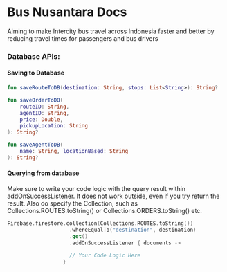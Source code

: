 # Bus Nusantara Docs
Aiming to make Intercity bus travel across Indonesia faster and better by reducing travel times for passengers and bus drivers

### Database APIs:

#### Saving to Database

```Kotlin
fun saveRouteToDB(destination: String, stops: List<String>): String?
```

```Kotlin
fun saveOrderToDB(
    routeID: String,
    agentID: String,
    price: Double,
    pickupLocation: String
): String?
```

```Kotlin
fun saveAgentToDB(
    name: String, locationBased: String
): String?
```

#### Querying from database
Make sure to write your code logic with the query result within addOnSuccessListener. It does not work outside, even if you try return the result. Also do specify the Collection, such as Collections.ROUTES.toString() or Collections.ORDERS.toString() etc.

```Kotlin
Firebase.firestore.collection(Collections.ROUTES.toString())
                    .whereEqualTo("destination", destination)
                    .get()
                    .addOnSuccessListener { documents ->
                    
                    // Your Code Logic Here
                  }
```

